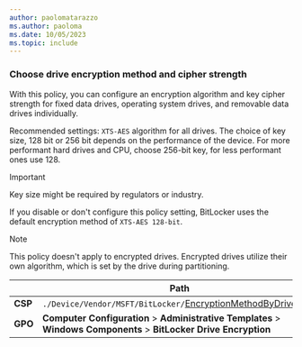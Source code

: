 ```yaml
---
author: paolomatarazzo
ms.author: paoloma
ms.date: 10/05/2023
ms.topic: include
---
```


### Choose drive encryption method and cipher strength

With this policy, you can configure an encryption algorithm and key cipher strength for fixed data drives, operating system drives, and removable data drives individually.

Recommended settings: `XTS-AES` algorithm for all drives. The choice of key size, 128 bit or 256 bit depends on the performance of the device. For more performant hard drives and CPU, choose 256-bit key, for less performant ones use 128.

> [!IMPORTANT]
> Key size might be required by regulators or industry.

If you disable or don't configure this policy setting, BitLocker uses the default encryption method of `XTS-AES 128-bit`.

> [!NOTE]
> This policy doesn't apply to encrypted drives. Encrypted drives utilize their own algorithm, which is set by the drive during partitioning.

|  | Path |
|--|--|
| **CSP** | `./Device/Vendor/MSFT/BitLocker/`[EncryptionMethodByDriveType](/windows/client-management/mdm/bitlocker-csp#encryptionmethodbydrivetype)|
| **GPO** | **Computer Configuration** > **Administrative Templates** > **Windows Components** > **BitLocker Drive Encryption** |
